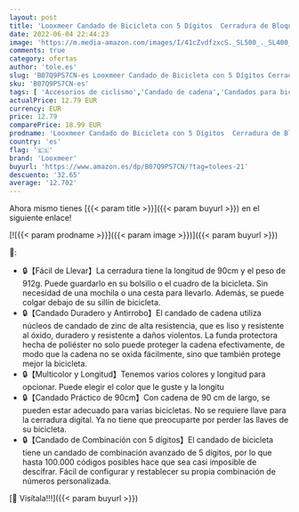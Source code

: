 ```yaml
---
layout: post
title: 'Looxmeer Candado de Bicicleta con 5 Dígitos  Cerradura de Bloqueo Alta Seguridad  Candado Combinación  Candado de Cadena Bicicleta  Cable Antirrobo  para Moto Bicicleta  90cm  Negro'
date: 2022-06-04 22:44:23
image: 'https://m.media-amazon.com/images/I/41cZvdfzxcS._SL500_._SL400_.jpg'
comments: true
category: ofertas
author: 'tole.es'
slug: 'B07Q9PS7CN-es Looxmeer Candado de Bicicleta con 5 Dígitos Cerradura de...'
sku: 'B07Q9PS7CN-es'
tags: [ 'Accesorios de ciclismo','Candado de cadena','Candados para bicicletas','Ciclismo','Deportes y aire libre','Ropa y equipo para deportes','bicicleta','looxmeer','🇪🇸', ]
actualPrice: 12.79 EUR
currency: EUR
price: 12.79
comparePrice: 18.99 EUR
prodname: 'Looxmeer Candado de Bicicleta con 5 Dígitos  Cerradura de Bloqueo Alta Seguridad  Candado Combinación  Candado de Cadena Bicicleta  Cable Antirrobo  para Moto Bicicleta  90cm  Negro'
country: 'es'
flag: '🇪🇸'
brand: 'Looxmeer'
buyurl: 'https://www.amazon.es/dp/B07Q9PS7CN/?tag=tolees-21'
descuento: '32.65'
average: '12.702'
---
```


Ahora mismo tienes [{{< param title >}}]({{< param buyurl >}}) en el siguiente enlace!

[![{{< param prodname >}}]({{< param image >}})]({{< param buyurl >}})

🔎:

- 🔒【Fácil de Llevar】La cerradura tiene la longitud de 90cm y el peso de 912g. Puede guardarlo en su bolsillo o el cuadro de la bicicleta. Sin necesidad de una mochila o una cesta para llevarlo. Además, se puede colgar debajo de su sillín de bicicleta.
- 🔒【Candado Duradero y Antirrobo】El candado de cadena utiliza núcleos de candado de zinc de alta resistencia, que es liso y resistente al óxido, duradero y resistente a daños violentos. La funda protectora hecha de poliéster no solo puede proteger la cadena efectivamente, de modo que la cadena no se oxida fácilmente, sino que también protege mejor la bicicleta.
- 🔒【Multicolor y Longitud】Tenemos varios colores y longitud para opcionar. Puede elegir el color que le guste y la longitu
- 🔒【Candado Práctico de 90cm】Con cadena de 90 cm de largo, se pueden estar adecuado para varias bicicletas. No se requiere llave para la cerradura digital. Ya no tiene que preocuparte por perder las llaves de su bicicleta.
- 🔒【Candado de Combinación con 5 dígitos】El candado de bicicleta tiene un candado de combinación avanzado de 5 dígitos, por lo que hasta 100.000 códigos posibles hace que sea casi imposible de descifrar. Fácil de configurar y restablecer su propia combinación de números personalizada.

[🛒 Visítala!!!]({{< param buyurl >}})
